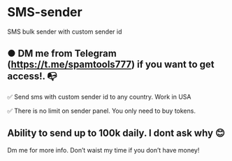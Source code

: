 # SMS-sender
SMS bulk sender with custom sender id

● DM me from Telegram (https://t.me/spamtools777) if you want to get access!. 📭
--------------------------
✅ Send sms with custom sender id to any country. Work in USA 

✅ There is no limit on sender panel. You only need to buy tokens. 

Ability to send up to 100k daily. I dont ask why 😊
--------------------------

Dm me for more info. Don’t waist my time if you don’t have money!
